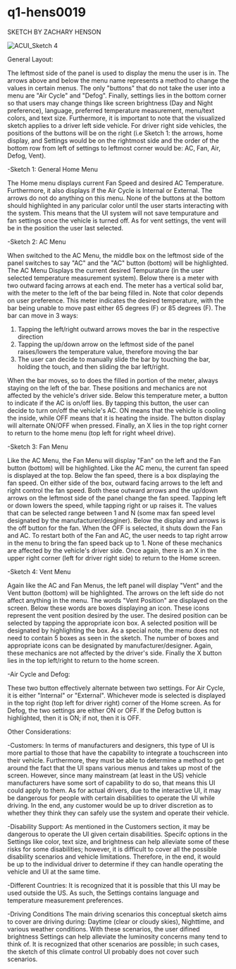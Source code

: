 # q1-hens0019

SKETCH BY ZACHARY HENSON

![ACUI_Sketch 4](https://user-images.githubusercontent.com/47228185/93420665-09f2f180-f875-11ea-83fd-f0b34e881de3.jpg)

General Layout:

  The leftmost side of the panel is used to display the menu the user is in. The arrows above and below the menu name represents a method 
to change the values in certain menus. The only "buttons" that do not take the user into a menu are "Air Cycle" and 
"Defog". Finally, settings lies in the bottom corner so that users may change things like screen brightness (Day and Night preference), language, preferred 
temperature measurement, menu/text colors, and text size. Furthermore, it is important to note that the visualized sketch applies to a 
driver left side vehicle. For driver right side vehicles, the positions of the buttons will be on the right (i.e Sketch 1: the arrows, home display, 
and Settings would be on the rightmost side and the order of the bottom row from left of settings to leftmost corner would be: AC, Fan, Air, Defog, Vent).

-Sketch 1: General Home Menu

  The Home menu displays current Fan Speed and desired AC Temperature. Furthermore, it also displays if the Air Cycle is Internal or External.
The arrows do not do anything on this menu. None of the buttons at the bottom should highlighted in any paricular color until the user starts 
interacting with the system. This means that the UI system will not save tempurature and fan settings once the vehicle is turned off. As for 
vent settings, the vent will be in the position the user last selected.
  
-Sketch 2: AC Menu
  
  When switched to the AC Menu, the middle box on the leftmost side of the panel switches to say "AC" and the "AC" button (bottom) will 
be highlighted. The AC Menu Displays the current desired Tempurature (in the user selected temperature measurement system). 
Below there is a meter with two outward facing arrows at each end. The meter has a vertical solid bar, with the meter to the left 
of the bar being filled in.  Note that color depends on user preference. 
This meter indicates the desired temperature, with the bar being unable to move past either 65 degrees (F) or 85 degrees (F). 
The bar can move in 3 ways: 
1) Tapping the left/right outward arrows moves the bar in the respective direction 
2) Tapping the up/down arrow on the leftmost side of the panel raises/lowers the temperature value, therefore moving the bar
3) The user can decide to manually slide the bar by touching the bar, holding the touch, and then sliding the bar left/right. 

When the bar moves, so to does the filled in portion of the meter, always staying on the left of the bar. These positions and mechanics are 
not affected by the vehicle's driver side. Below this temperature meter, a button to indicate if the AC is on/off lies. 
By tapping this button, the user can decide to turn on/off the vehicle's AC. ON means that the vehicle is cooling the inside, 
while OFF means that it is heating the inside. The button display will alternate ON/OFF when pressed.
Finally, an X lies in the top right corner to return to the home menu (top left for right wheel drive).

-Sketch 3: Fan Menu
  
  Like the AC Menu, the Fan Menu will display "Fan" on the left and the Fan button (bottom) will be highlighted. 
Like the AC menu, the current fan speed is displayed at the top. Below the fan speed, there is a box displaying the fan speed. 
On either side of the box, outward facing arrows to the left and right control the fan speed. Both these outward arrows and the 
up/down arrows on the leftmost side of the panel change the fan speed. Tapping left or down lowers the speed, while tapping right or up raises it.
The values that can be selected range between 1 and N (some max fan speed level designated by the manufacturer/desginer). 
Below the display and arrows is the off button for the fan. When the OFF is selected, it shuts down the Fan and AC. 
To restart both of the Fan and AC, the user needs to tap right arrow in the menu to bring the fan speed back up to 1. 
None of these mechanics are affected by the vehicle's driver side. Once again, there is an X in the upper right 
corner (left for driver right side) to return to the Home screen.

-Sketch 4: Vent Menu
  
  Again like the AC and Fan Menus, the left panel will display "Vent" and the Vent button (bottom) will be highlighted. The arrows on the left side 
do not affect anything in the menu. The words "Vent Position" are displayed on the screen. Below these words are boxes displaying an icon. 
These icons represent the vent position desired by the user. The desired position can be selected by tapping the appropriate icon box. 
A selected position will be designated by highlighting the box. As a special note, the menu does not need to contain 5 boxes as seen in the sketch. 
The number of boxes and appropriate icons can be designated by manufacturer/designer. Again, these mechanics are not affected by the driver's side.
Finally the X button lies in the top left/right to return to the home screen.

-Air Cycle and Defog:
  
  These two button effectively alternate between two settings. For Air Cycle, it is either "Internal" or "External". Whichever mode is selected is 
displayed in the top right (top left for driver right) corner of the Home screen. As for Defog, the two settings are either ON or OFF. If the Defog 
button is highlighted, then it is ON; if not, then it is OFF.

Other Considerations:

-Customers:
  In terms of manufacturers and designers, this type of UI is more partial to those that have the capability to integrate a touchscreen into their 
vehicle. Furthermore, they must be able to determine a method to get around the fact that the UI spans various menus and takes up most of the screen. 
However, since many mainstream (at least in the US) vehicle manufacturers have some sort of capability to do so, that means this UI could apply to them. 
As for actual drivers, due to the interactive UI, it may be dangerous for people with certain disabilities to operate the UI while driving. In the end,
any customer would be up to driver discretion as to whether they think they can safely use the system and operate their vehicle.

-Disability Support:
  As mentioned in the Customers section, it may be dangerous to operate the UI given certain disabilities. Specifc options in the Settings 
like color, text size, and brightness can help alleviate some of these risks for some disabilities; however, it is difficult to cover 
all the possible disability scenarios and vehicle limitations. Therefore, in the end, it would be up to the individual driver to 
determine if they can handle operating the vehicle and UI at the same time. 

-Different Countries:
  It is recognized that it is possible that this UI may be used outside the US. As such, the Settings contains language and temperature measurement 
preferences.

-Driving Conditions
  The main driving scenarios this conceptual sketch aims to cover are driving during: Daytime (clear or cloudy skies), Nighttime, and 
various weather conditions. With these scenarios, the user difined brightness Settings can help alleviate the luminosity concerns many tend to think of. 
It is recognized that other scenarios are possible; in such cases, the sketch of this climate control UI probably does not cover such scenarios.
